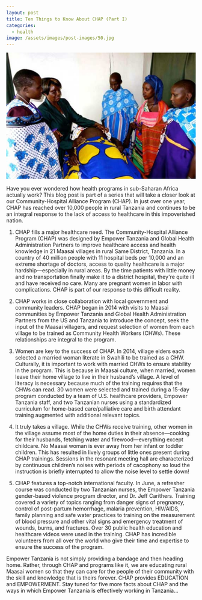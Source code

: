 ```yaml
---
layout: post
title: Ten Things to Know About CHAP (Part I)
categories:
  - health
image: /assets/images/post-images/50.jpg
---
```


![](/uploads/2015/07/08/ten-things-to-know-about-chap-part-i/40.jpg)

Have you ever wondered how health programs in sub-Saharan Africa actually work? This blog post is part of a series that will take a closer look at our Community-Hospital Alliance Program (CHAP). In just over one year, CHAP has reached over 10,000 people in rural Tanzania and continues to be an integral response to the lack of access to healthcare in this impoverished nation.

1. CHAP fills a major healthcare need. The Community-Hospital Alliance Program (CHAP) was designed by Empower Tanzania and Global Health Administration Partners to improve healthcare access and health knowledge in 21 Maasai villages in rural Same District, Tanzania. In a country of 40 million people with 11 hospital beds per 10,000 and an extreme shortage of doctors, access to quality healthcare is a major hardship—especially in rural areas. By the time patients with little money and no transportation finally make it to a district hospital, they're quite ill and have received no care. Many are pregnant women in labor with complications. CHAP is part of our response to this difficult reality.

2. CHAP works in close collaboration with local government and community leaders. CHAP began in 2014 with visits to Maasai communities by Empower Tanzania and Global Health Administration Partners from the US and Tanzania to introduce the concept, seek the input of the Maasai villagers, and request selection of women from each village to be trained as Community Health Workers (CHWs). These relationships are integral to the program.

3. Women are key to the success of CHAP. In 2014, village elders each selected a married woman literate in Swahili to be trained as a CHW. Culturally, it is important to work with married CHWs to ensure stability in the program. This is because in Maasai culture, when married, women leave their home village to live in their husband’s village. A level of literacy is necessary because much of the training requires that the CHWs can read. 30 women were selected and trained during a 15-day program conducted by a team of U.S. healthcare providers, Empower Tanzania staff, and two Tanzanian nurses using a standardized curriculum for home-based care/palliative care and birth attendant training augmented with additional relevant topics.

4. It truly takes a village. While the CHWs receive training, other women in the village assume most of the home duties in their absence—cooking for their husbands, fetching water and firewood—everything except childcare. No Maasai woman is ever away from her infant or toddler children. This has resulted in lively groups of little ones present during CHAP trainings. Sessions in the resonant meeting hall are characterized by continuous children’s noises with periods of cacophony so loud the instruction is briefly interrupted to allow the noise level to settle down!

5. CHAP features a top-notch international faculty. In June, a refresher course was conducted by two Tanzanian nurses, the Empower Tanzania gender-based violence program director, and Dr. Jeff Carithers. Training covered a variety of topics ranging from danger signs of pregnancy, control of post-partum hemorrhage, malaria prevention, HIV/AIDS, family planning and safe water practices to training on the measurement of blood pressure and other vital signs and emergency treatment of wounds, burns, and fractures. Over 30 public health education and healthcare videos were used in the training. CHAP has incredible volunteers from all over the world who give their time and expertise to ensure the success of the program.

Empower Tanzania is not simply providing a bandage and then heading home. Rather, through CHAP and programs like it, we are educating rural Maasai women so that they can care for the people of their community with the skill and knowledge that is theirs forever. CHAP provides EDUCATION and EMPOWERMENT. Stay tuned for five more facts about CHAP and the ways in which Empower Tanzania is effectively working in Tanzania…